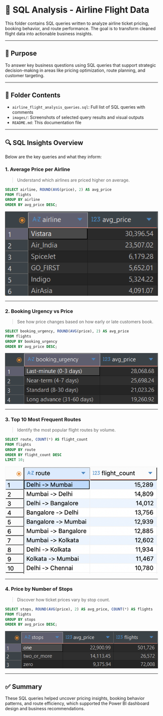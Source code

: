 # 🛫 SQL Analysis - Airline Flight Data

This folder contains SQL queries written to analyze airline ticket pricing, booking behavior, and route performance. The goal is to transform cleaned flight data into actionable business insights.

---

## 🎯 Purpose

To answer key business questions using SQL queries that support strategic decision-making in areas like pricing optimization, route planning, and customer targeting.

---

## 📁 Folder Contents

- `airline_flight_analysis_queries.sql`: Full list of SQL queries with comments
- `images/`: Screenshots of selected query results and visual outputs
- `README.md`: This documentation file

---

## 🔍 SQL Insights Overview

Below are the key queries and what they inform:

### 1. Average Price per Airline
> Understand which airlines are priced higher on average.

```sql
SELECT airline, ROUND(AVG(price), 2) AS avg_price
FROM flights
GROUP BY airline
ORDER BY avg_price DESC;
```
![avg_price_airline](../sql/images/avg_price_airline.png)

---

### 2. Booking Urgency vs Price
> See how price changes based on how early or late customers book.

```sql
SELECT booking_urgency, ROUND(AVG(price), 2) AS avg_price
FROM flights
GROUP BY booking_urgency
ORDER BY avg_price DESC;
```
![booking_urgency_price](../sql/images/booking_urg_price.png)

---

### 3. Top 10 Most Frequent Routes
> Identify the most popular flight routes by volume.

```sql
SELECT route, COUNT(*) AS flight_count
FROM flights
GROUP BY route
ORDER BY flight_count DESC
LIMIT 10;
```
![top_routes](../sql/images/top10_routes.png)

---

### 4. Price by Number of Stops
> Discover how ticket prices vary by stop count.

```sql
SELECT stops, ROUND(AVG(price), 2) AS avg_price, COUNT(*) AS flights
FROM flights
GROUP BY stops
ORDER BY avg_price DESC;
```
![price_by_stops](../sql/images/price__by_stops.png)

---

## ✅ Summary

These SQL queries helped uncover pricing insights, booking behavior patterns, and route efficiency, which supported the Power BI dashboard design and business recommendations.
